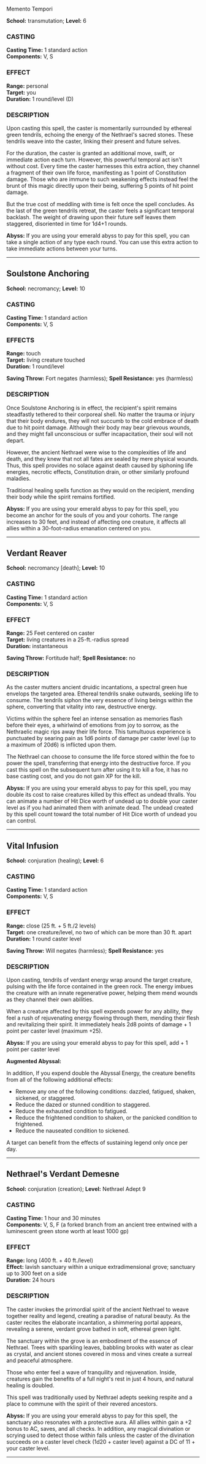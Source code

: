 Memento Tempori

**School:** transmutation; **Level:** 6

### CASTING
**Casting Time:** 1 standard action  
**Components:** V, S

### EFFECT
**Range:** personal  
**Target:** you  
**Duration:** 1 round/level (D)

### DESCRIPTION
Upon casting this spell, the caster is momentarily surrounded by ethereal green tendrils, echoing the energy of the Nethrael's sacred stones. These tendrils weave into the caster, linking their present and future selves.

For the duration, the caster is granted an additional move, swift, or immediate action each turn. However, this powerful temporal act isn't without cost. Every time the caster harnesses this extra action, they channel a fragment of their own life force, manifesting as 1 point of Constitution damage. Those who are immune to such weakening effects instead feel the brunt of this magic directly upon their being, suffering 5 points of hit point damage.

But the true cost of meddling with time is felt once the spell concludes. As the last of the green tendrils retreat, the caster feels a significant temporal backlash. The weight of drawing upon their future self leaves them staggered, disoriented in time for 1d4+1 rounds.

**Abyss:** If you are using your emerald abyss to pay for this spell, you can take a single action of any type each round. You can use this extra action to take immediate actions between your turns. 

---

## Soulstone Anchoring

**School:** necromancy; **Level:** 10

### CASTING
**Casting Time:** 1 standard action  
**Components:** V, S

### EFFECTS
**Range:** touch  
**Target:** living creature touched  
**Duration:** 1 round/level

**Saving Throw:** Fort negates (harmless); **Spell Resistance:** yes (harmless)

### DESCRIPTION
Once Soulstone Anchoring is in effect, the recipient's spirit remains steadfastly tethered to their corporeal shell. No matter the trauma or injury that their body endures, they will not succumb to the cold embrace of death due to hit point damage. Although their body may bear grievous wounds, and they might fall unconscious or suffer incapacitation, their soul will not depart.

However, the ancient Nethrael were wise to the complexities of life and death, and they knew that not all fates are sealed by mere physical wounds. Thus, this spell provides no solace against death caused by siphoning life energies, necrotic effects, Constitution drain, or other similarly profound maladies.

Traditional healing spells function as they would on the recipient, mending their body while the spirit remains fortified.

**Abyss:** If you are using your emerald abyss to pay for this spell, you become an anchor for the souls of you and your cohorts. The range increases to 30 feet, and instead of affecting one creature, it affects all allies within a 30-foot-radius emanation centered on you.

---

## Verdant Reaver

**School:** necromancy [death]; **Level:** 10

### CASTING
**Casting Time:** 1 standard action  
**Components:** V, S

### EFFECT
**Range:** 25 Feet centered on caster  
**Target:** living creatures in a 25-ft.-radius spread  
**Duration:** instantaneous

**Saving Throw:** Fortitude half; **Spell Resistance:** no

### DESCRIPTION
As the caster mutters ancient druidic incantations, a spectral green hue envelops the targeted area. Ethereal tendrils snake outwards, seeking life to consume. The tendrils siphon the very essence of living beings within the sphere, converting that vitality into raw, destructive energy.

Victims within the sphere feel an intense sensation as memories flash before their eyes, a whirlwind of emotions from joy to sorrow, as the Nethraelic magic rips away their life force. This tumultuous experience is punctuated by searing pain as 1d6 points of damage per caster level (up to a maximum of 20d6) is inflicted upon them.

The Nethrael can choose to consume the life force stored within the foe to power the spell, transferring that energy into the destructive force. If you cast this spell on the subsequent turn after using it to kill a foe, it has no base casting cost, and you do not gain XP for the kill. 

**Abyss:** If you are using your emerald abyss to pay for this spell, you may double its cost to raise creatures killed by this effect as undead thralls. You can animate a number of Hit Dice worth of undead up to double your caster level as if you had animated them with animate dead. The undead created by this spell count toward the total number of Hit Dice worth of undead you can control.

---

## Vital Infusion

**School:** conjuration (healing); **Level:** 6

### CASTING
**Casting Time:** 1 standard action  
**Components:** V, S

### EFFECT
**Range:** close (25 ft. + 5 ft./2 levels)  
**Target:** one creature/level, no two of which can be more than 30 ft. apart  
**Duration:** 1 round caster level

**Saving Throw:** Will negates (harmless); **Spell Resistance:** yes

### DESCRIPTION
Upon casting, tendrils of verdant energy wrap around the target creature, pulsing with the life force contained in the green rock. The energy imbues the creature with an innate regenerative power, helping them mend wounds as they channel their own abilities.

When a creature affected by this spell expends power for any ability, they feel a rush of rejuvenating energy flowing through them, mending their flesh and revitalizing their spirit. It immediately heals 2d8 points of damage + 1 point per caster level (maximum +25).

**Abyss:** If you are using your emerald abyss to pay for this spell, add + 1 point per caster level

**Augmented Abyssal:**

In addition, If you expend double the Abyssal Energy, the creature benefits from all of the following additional effects:

- Remove any one of the following conditions: dazzled, fatigued, shaken, sickened, or staggered.
- Reduce the dazed or stunned condition to staggered.
- Reduce the exhausted condition to fatigued.
- Reduce the frightened condition to shaken, or the panicked condition to frightened.
- Reduce the nauseated condition to sickened.

A target can benefit from the effects of sustaining legend only once per day.

---

## Nethrael's Verdant Demesne

**School:** conjuration (creation); **Level:** Nethrael Adept 9

### CASTING
**Casting Time:** 1 hour and 30 minutes  
**Components:** V, S, F (a forked branch from an ancient tree entwined with a luminescent green stone worth at least 1000 gp)

### EFFECT
**Range:** long (400 ft. + 40 ft./level)  
**Effect:** lavish sanctuary within a unique extradimensional grove; sanctuary up to 300 feet on a side  
**Duration:** 24 hours

### DESCRIPTION
The caster invokes the primordial spirit of the ancient Nethrael to weave together reality and legend, creating a paradise of natural beauty. As the caster recites the elaborate incantation, a shimmering portal appears, revealing a serene, verdant grove bathed in soft, ethereal green light.

The sanctuary within the grove is an embodiment of the essence of Nethrael. Trees with sparkling leaves, babbling brooks with water as clear as crystal, and ancient stones covered in moss and vines create a surreal and peaceful atmosphere.

Those who enter feel a wave of tranquility and rejuvenation. Inside, creatures gain the benefits of a full night's rest in just 4 hours, and natural healing is doubled.

This spell was traditionally used by Nethrael adepts seeking respite and a place to commune with the spirit of their revered ancestors.

**Abyss:** If you are using your emerald abyss to pay for this spell, the sanctuary also resonates with a protective aura. All allies within gain a +2 bonus to AC, saves, and all checks. In addition, any magical divination or scrying used to detect those within fails unless the caster of the divination succeeds on a caster level check (1d20 + caster level) against a DC of 11 + your caster level.

---
